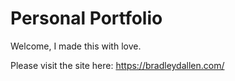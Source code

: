 # Personal Portfolio

Welcome, I made this with love.

Please visit the site here:   https://bradleydallen.com/